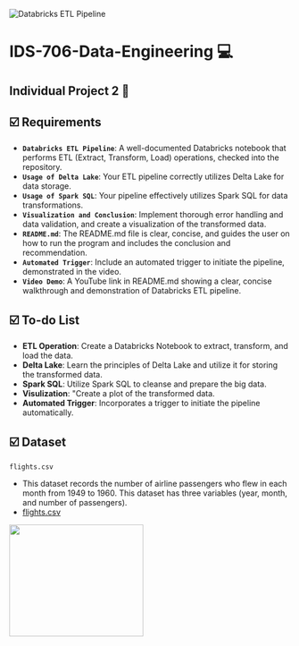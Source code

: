 ![Databricks ETL Pipeline](https://github.com/nogibjj/IDS706-Individual-Project-3-sp699/actions/workflows/cicd.yml/badge.svg)</br>
# IDS-706-Data-Engineering :computer:

## Individual Project 2 :page_facing_up:

## :ballot_box_with_check: Requirements
* __`Databricks ETL Pipeline`__: A well-documented Databricks notebook that performs ETL (Extract, Transform, Load) operations, checked into the repository.
* __`Usage of Delta Lake`__: Your ETL pipeline correctly utilizes Delta Lake for data storage.
* __`Usage of Spark SQL`__: Your pipeline effectively utilizes Spark SQL for data transformations.
* __`Visualization and Conclusion`__: Implement thorough error handling and data validation, and create a visualization of the transformed data.
* __`README.md`__: The README.md file is clear, concise, and guides the user on how to run the program and includes the conclusion and recommendation.
* __`Automated Trigger`__: Include an automated trigger to initiate the pipeline, demonstrated in the video.
* __`Video Demo`__: A YouTube link in README.md showing a clear, concise walkthrough and demonstration of Databricks ETL pipeline.

## :ballot_box_with_check: To-do List
* __ETL Operation__: Create a Databricks Notebook to extract, transform, and load the data.
* __Delta Lake__: Learn the principles of Delta Lake and utilize it for storing the transformed data.
* __Spark SQL__: Utilize Spark SQL to cleanse and prepare the big data.
* __Visulization__: "Create a plot of the transformed data.
* __Automated Trigger__: Incorporates a trigger to initiate the pipeline automatically.

## :ballot_box_with_check: Dataset
`flights.csv`
  - This dataset records the number of airline passengers who flew in each month from 1949 to 1960. This dataset has three variables (year, month, and number of passengers).</br>
  - [flights.csv](https://github.com/nogibjj/IDS706-Individual-Project-3-sp699/blob/main/flights.csv)

<img src="https://github.com/nogibjj/IDS706-Individual-Project-2-sp699/assets/143478016/c26abf40-30d4-44d3-bc32-93e845130fda.png" width="240" height="200"/></br>
